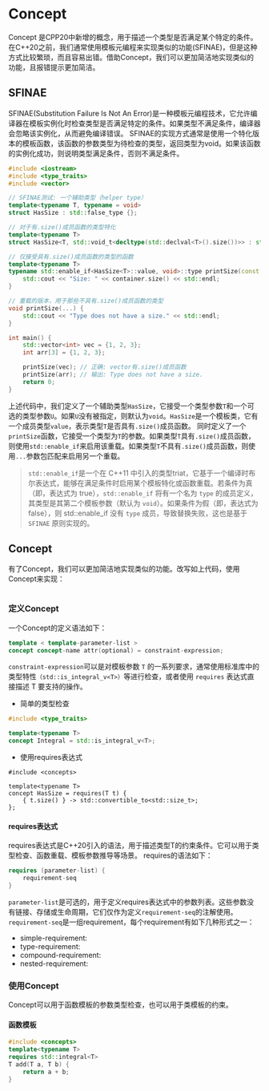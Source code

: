 # Concept
Concept 是CPP20中新增的概念，用于描述一个类型是否满足某个特定的条件。在C++20之前，我们通常使用模板元编程来实现类似的功能(SFINAE)，但是这种方式比较繁琐，而且容易出错。借助Concept，我们可以更加简洁地实现类似的功能，且报错提示更加简洁。

## SFINAE
SFINAE(Substitution Failure Is Not An Error)是一种模板元编程技术，它允许编译器在模板实例化时检查类型是否满足特定的条件。如果类型不满足条件，编译器会忽略该实例化，从而避免编译错误。
SFINAE的实现方式通常是使用一个特化版本的模板函数，该函数的参数类型为待检查的类型，返回类型为void。如果该函数的实例化成功，则说明类型满足条件，否则不满足条件。
```cpp
#include <iostream>
#include <type_traits>
#include <vector>

// SFINAE测试: 一个辅助类型（helper type）
template<typename T, typename = void>
struct HasSize : std::false_type {};

// 对于有.size()成员函数的类型特化
template<typename T>
struct HasSize<T, std::void_t<decltype(std::declval<T>().size())>> : std::true_type {};

// 仅接受具有.size()成员函数的类型的函数
template<typename T>
typename std::enable_if<HasSize<T>::value, void>::type printSize(const T& container) {
    std::cout << "Size: " << container.size() << std::endl;
}

// 重载的版本，用于那些不具有.size()成员函数的类型
void printSize(...) {
    std::cout << "Type does not have a size." << std::endl;
}

int main() {
    std::vector<int> vec = {1, 2, 3};
    int arr[3] = {1, 2, 3};

    printSize(vec); // 正确: vector有.size()成员函数
    printSize(arr); // 输出: Type does not have a size.
    return 0;
}
```
上述代码中，我们定义了一个辅助类型`HasSize`，它接受一个类型参数`T`和一个可选的类型参数`U`。如果`U`没有被指定，则默认为`void`。`HasSize`是一个模板类，它有一个成员类型`value`，表示类型`T`是否具有`.size()`成员函数。
同时定义了一个`printSize`函数，它接受一个类型为`T`的参数。如果类型`T`具有`.size()`成员函数，则使用`std::enable_if`来启用该重载。如果类型`T`不具有`.size()`成员函数，则使用`...`参数包匹配来启用另一个重载。
> `std::enable_if`是一个在 C++11 中引入的类型triat，它基于一个编译时布尔表达式，能够在满足条件时启用某个模板特化或函数重载。若条件为真（即，表达式为 true），`std::enable_if` 将有一个名为 `type` 的成员定义，其类型是其第二个模板参数（默认为 `void`）。如果条件为假（即，表达式为 false），则 std::enable_if 没有 `type` 成员，导致替换失败，这也是基于 `SFINAE` 原则实现的。

## Concept
有了Concept，我们可以更加简洁地实现类似的功能。改写如上代码，使用Concept来实现：
```cpp
```
### 定义Concept
一个Concept的定义语法如下：
```cpp
template < template-parameter-list >
concept concept-name attr(optional) = constraint-expression;
```
`constraint-expression`可以是对模板参数 `T` 的一系列要求，通常使用标准库中的类型特性`（std::is_integral_v<T>）`等进行检查，或者使用 `requires` 表达式直接描述 T 要支持的操作。
- 简单的类型检查
```cpp
#include <type_traits>

template<typename T>
concept Integral = std::is_integral_v<T>;
```
- 使用requires表达式
```
#include <concepts>

template<typename T>
concept HasSize = requires(T t) {
    { t.size() } -> std::convertible_to<std::size_t>;
};
```
#### requires表达式
requires表达式是C++20引入的语法，用于描述类型T的约束条件。它可以用于类型检查、函数重载、模板参数推导等场景。
requires的语法如下：
```cpp
requires (parameter-list) {
    requirement-seq
}
```
`parameter-list`是可选的，用于定义requires表达式中的参数列表。这些参数没有链接、存储或生命周期，它们仅作为定义`requirement-seq`的注解使用。
`requirement-seq`是一组requirement，每个requirement有如下几种形式之一：
- simple-requirement:
- type-requirement: 
- compound-requirement:
- nested-requirement:

### 使用Concept
Concept可以用于函数模板的参数类型检查，也可以用于类模板的约束。
#### 函数模板

```cpp
#include <concepts>
template<typename T>
requires std::integral<T>
T add(T a, T b) {
    return a + b;
}
```

